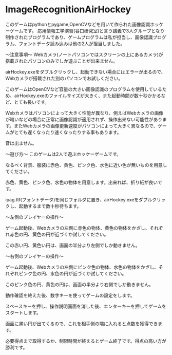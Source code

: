 # ImageRecognitionAirHockey
   
このゲームはpythonとpygame,OpenCVなどを用いて作られた画像認識ホッケーゲームです。
応用情報工学演習(谷口研究室)と言う講義で3人グループとなり制作されたプログラムであり、ゲームプログラムは私が担当し、画像認識プログラム、フォントデータ読み込みは他の2人が担当しました。

～注意事項～
Webカメラ(ノートパソコンではスクリーンの上にあるカメラ)が搭載されたパソコンのみでしか遊ぶことが出来ません。

airHockey.exeをダブルクリックし、起動できない場合にはエラーが出るので、Webカメラが搭載された別のパソコンでお試しください。

このゲームはOpenCVなど容量の大きい画像認識のプログラムを使用しているため、airHockey.exeのファイルサイズが大きく、また起動時間が数十秒かかるなど、とても長いです。

Webカメラはパソコンによって大きく性能が異なり、例えばWebカメラの画像が暗いなどの場合に正常に画像認識が適用されず、操作出来ない可能性があります。またWebカメラの画像更新速度がパソコンによって大きく異なるので、ゲームがとても遅くなったり速くなったりする事もあります。

音は出ません。

～遊び方～
このゲームは2人で遊ぶホッケーゲームです。

なるべく背景、服装に赤色、黄色、ピンク色、水色に近い色が無いものを用意してください。

赤色、黄色、ピンク色、水色の物体を用意します。出来れば、折り紙が良いです。

ipag.ttf(フォントデータ)を同じフォルダに置き、airHockey.exeをダブルクリックし、起動するまで数十秒待ちます。

～左側のプレイヤーの操作～

ゲーム起動後、Webカメラの左側に赤色の物体、黄色の物体をかざし、それぞれ赤色の円、黄色の円が近づくか試してください。

この赤い円、黄色い円は、画面の半分より左側でしか動きません。

～右側のプレイヤーの操作～

ゲーム起動後、Webカメラの左側にピンク色の物体、水色の物体をかざし、それぞれピンク色の円、水色の円が近づくか試してください。

このピンク色の円、黄色の円は、画面の半分より右側でしか動きません。

動作確認を終えた後、数字キーを使ってゲームの設定をします。

スペースキーを押し、操作説明画面を消した後、エンターキーを押してゲームをスタートします。

画面に黒い円が出てくるので、これを相手側の端に入れると点数を獲得できます。

必要得点まで取得するか、制限時間が終えるとゲーム終了です。得点の高い方が勝利です。
